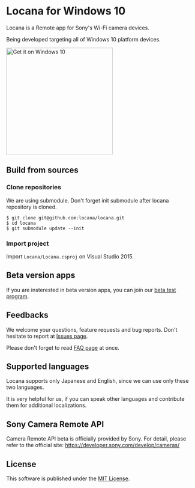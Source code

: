 Locana for Windows 10
===

Locana is a Remote app for Sony's Wi-Fi camera devices.

Being developed targeting all of Windows 10 platform devices.

<a href="https://www.microsoft.com/store/apps/9nblggh2t6h1?ocid=badge">
<img src="https://assets.windowsphone.com/f2f77ec7-9ba9-4850-9ebe-77e366d08adc/English_Get_it_Win_10_InvariantCulture_Default.png" width="284" alt="Get it on Windows 10" />
</a>

## Build from sources

### Clone repositories

We are using submodule. Don't forget init submodule after locana repository is cloned.

```console
$ git clone git@github.com:locana/locana.git
$ cd locana
$ git submodule update --init
```

### Import project

Import `Locana/Locana.csproj` on Visual Studio 2015.

## Beta version apps

If you are insterested in beta version apps,
you can join our [beta test program](http://locana.github.io/win10_uwp.html).

## Feedbacks

We welcome your questions, feature requests and bug reports.
Don't hesitate to report at [Issues page](https://github.com/locana/locana/issues).

Please don't forget to read [FAQ page](http://locana.github.io/locana_faq.html) at once.

## Supported languages

Locana supports only Japanese and English, since we can use only these two languages.

It is very helpful for us,
if you can speak other languages and contribute them for additional localizations.

## Sony Camera Remote API

Camera Remote API beta is officially provided by Sony.
For detail, please refer to the official site: <https://developer.sony.com/develop/cameras/>

## License

This software is published under the [MIT License](http://opensource.org/licenses/mit-license.php).
